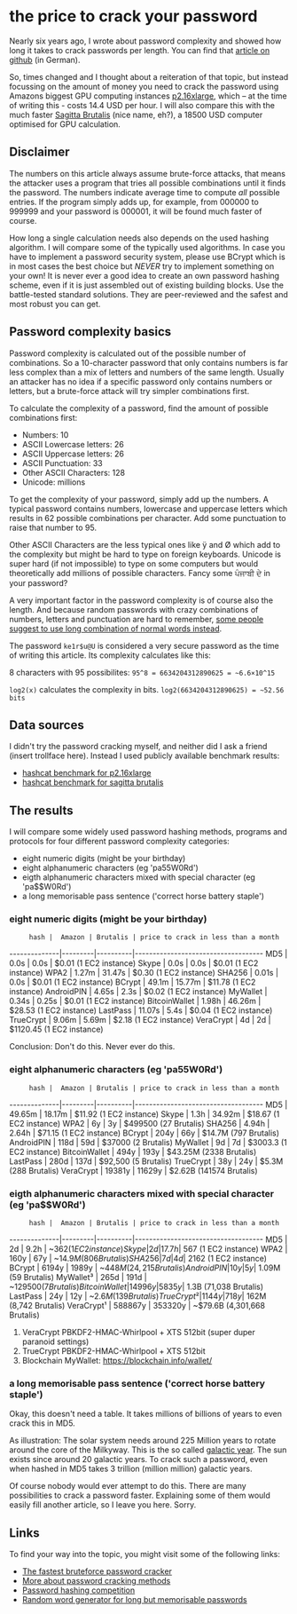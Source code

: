 # the price to crack your password

Nearly six years ago, I wrote about password complexity and showed how long it takes to crack passwords per length. You can find that [article on github](https://github.com/nkoehring/hexo-blog/blob/master/source/_posts/spas-mit-passwortern.md) (in German).

So, times changed and I thought about a reiteration of that topic, but instead focussing on the amount of money you need to crack the password using Amazons biggest GPU computing instances [p2.16xlarge](https://aws.amazon.com/ec2/instance-types/), which – at the time of writing this - costs 14.4 USD per hour. I will also compare this with the much faster [Sagitta Brutalis](https://sagitta.pw/hardware/gpu-compute-nodes/brutalis/) (nice name, eh?), a 18500 USD computer optimised for GPU calculation.

## Disclaimer

The numbers on this article always assume brute-force attacks, that means the attacker uses a program that tries all possible combinations until it finds the password. The numbers indicate average time to compute *all* possible entries. If the program simply adds up, for example, from 000000 to 999999 and your password is 000001, it will be found much faster of course.

How long a single calculation needs also depends on the used hashing algorithm. I will compare some of the typically used algorithms. In case you have to implement a password security system, please use BCrypt which is in most cases the best choice but *NEVER* try to implement something on your own! It is never ever a good idea to create an own password hashing scheme, even if it is just assembled out of existing building blocks. Use the battle-tested standard solutions. They are peer-reviewed and the safest and most robust you can get.

## Password complexity basics

Password complexity is calculated out of the possible number of combinations. So a 10-character password that only contains numbers is far less complex than a mix of letters and numbers of the same length. Usually an attacker has no idea if a specific password only contains numbers or letters, but a brute-force attack will try simpler combinations first.

To calculate the complexity of a password, find the amount of possible combinations first:

* Numbers: 10
* ASCII Lowercase letters: 26
* ASCII Uppercase letters: 26
* ASCII Punctuation: 33
* Other ASCII Characters: 128
* Unicode: millions

To get the complexity of your password, simply add up the numbers. A typical password contains numbers, lowercase and uppercase letters which results in 62 possible combinations per character. Add some punctuation to raise that number to 95.

Other ASCII Characters are the less typical ones like ÿ and Ø which add to the complexity but might be hard to type on foreign keyboards. Unicode is super hard (if not impossible) to type on some computers but would theoretically add millions of possible characters. Fancy some ਪੰਜਾਬੀ ਦੇ in your password?

A very important factor in the password complexity is of course also the length. And because random passwords with crazy combinations of numbers, letters and punctuation are hard to remember, [some people suggest to use long combination of normal words instead](https://xkcd.com/936/).

The password `ke1r$u@U` is considered a very secure password as the time of writing this article. Its complexity calculates like this:

8 characters with 95 possibilites: `95^8 = 6634204312890625 = ~6.6×10^15`

`log2(x)` calculates the complexity in bits. `log2(6634204312890625) = ~52.56 bits`

## Data sources

I didn't try the password cracking myself, and neither did I ask a friend (insert trollface here). Instead I used publicly available benchmark results:

* [hashcat benchmark for p2.16xlarge](https://medium.com/@iraklis/running-hashcat-in-amazons-aws-new-16-gpu-p2-16xlarge-instance-9963f607164c#.bzyi0ystz)
* [hashcat benchmark for sagitta brutalis](https://gist.github.com/epixoip/a83d38f412b4737e99bbef804a270c40)

## The results

I will compare some widely used password hashing methods, programs and
protocols for four different password complexity categories:

 * eight numeric digits (might be your birthday)
 * eight alphanumeric characters (eg 'pa55W0Rd')
 * eigth alphanumeric characters mixed with special character (eg 'pa$$W0Rd')
 * a long memorisable pass sentence ('correct horse battery staple')

### eight numeric digits (might be your birthday)

         hash |  Amazon | Brutalis | price to crack in less than a month
--------------|---------|----------|------------------------------------
          MD5 |    0.0s |     0.0s | $0.01 (1 EC2 instance)
        Skype |    0.0s |     0.0s | $0.01 (1 EC2 instance)
         WPA2 |   1.27m |   31.47s | $0.30 (1 EC2 instance)
       SHA256 |   0.01s |     0.0s | $0.01 (1 EC2 instance)
       BCrypt |   49.1m |   15.77m | $11.78 (1 EC2 instance)
   AndroidPIN |   4.65s |     2.3s | $0.02 (1 EC2 instance)
     MyWallet |   0.34s |    0.25s | $0.01 (1 EC2 instance)
BitcoinWallet |   1.98h |   46.26m | $28.53 (1 EC2 instance)
     LastPass |  11.07s |     5.4s | $0.04 (1 EC2 instance)
    TrueCrypt |   9.06m |    5.69m | $2.18 (1 EC2 instance)
    VeraCrypt |      4d |       2d | $1120.45 (1 EC2 instance)

Conclusion: Don't do this. Never ever do this.

### eight alphanumeric characters (eg 'pa55W0Rd')

         hash |  Amazon | Brutalis | price to crack in less than a month
--------------|---------|----------|------------------------------------
          MD5 |  49.65m |   18.17m | $11.92 (1 EC2 instance)
        Skype |    1.3h |   34.92m | $18.67 (1 EC2 instance)
         WPA2 |      6y |       3y | $499500 (27 Brutalis)
       SHA256 |   4.94h |    2.64h | $71.15 (1 EC2 instance)
       BCrypt |    204y |      66y | $14.7M (797 Brutalis)
   AndroidPIN |    118d |      59d | $37000 (2 Brutalis)
     MyWallet |      9d |       7d | $3003.3 (1 EC2 instance)
BitcoinWallet |    494y |     193y | $43.25M (2338 Brutalis)
     LastPass |    280d |     137d | $92,500 (5 Brutalis)
    TrueCrypt |     38y |      24y | $5.3M (288 Brutalis)
    VeraCrypt |  19381y |   11629y | $2.62B (141574 Brutalis)

### eigth alphanumeric characters mixed with special character (eg 'pa$$W0Rd')

         hash |  Amazon | Brutalis | price to crack in less than a month
--------------|---------|----------|------------------------------------
          MD5 |      2d |    9.2h  | ~$362 (1 EC2 instance)
        Skype |      2d |   17.7h  | ~$567 (1 EC2 instance)
         WPA2 |    160y |     67y  | ~$14.9M (806 Brutalis)
       SHA256 |      7d |      4d  | ~$2162 (1 EC2 instance)
       BCrypt |   6194y |   1989y  | ~$448M (24,215 Brutalis)
   AndroidPIN |     10y |      5y  | ~$1.09M (59 Brutalis)
    MyWallet³ |    265d |    191d  | ~$129500 (7 Brutalis)
BitcoinWallet |  14996y |   5835y  | ~$1.3B (71,038 Brutalis)
     LastPass |     24y |     12y  | ~$2.6M (139 Brutalis)
   TrueCrypt² |   1144y |    718y  | ~$162M (8,742 Brutalis)
   VeraCrypt¹ | 588867y | 353320y  | ~$79.6B (4,301,668 Brutalis)

  1. VeraCrypt PBKDF2-HMAC-Whirlpool + XTS 512bit (super duper paranoid settings)
  2. TrueCrypt PBKDF2-HMAC-Whirlpool + XTS 512bit
  3. Blockchain MyWallet: https://blockchain.info/wallet/

### a long memorisable pass sentence ('correct horse battery staple')

Okay, this doesn't need a table. It takes millions of billions of years to even
crack this in MD5.

As illustration: The solar system needs around 225 Million years to rotate
around the core of the Milkyway. This is the so called [galactic year](https://en.wikipedia.org/wiki/Galactic_year).
The sun exists since around 20 galactic years. To crack such a password, even
when hashed in MD5 takes 3 trillion (million million) galactic years.

Of course nobody would ever attempt to do this. There are many possibilities to
crack a password faster. Explaining some of them would easily fill another
article, so I leave you here. Sorry.

## Links

To find your way into the topic, you might visit some of the following links:

* [The fastest bruteforce password cracker](http://hashcat.net/hashcat/)
* [More about password cracking methods](https://www.praetorian.com/blog/statistics-will-crack-your-password-mask-structure)
* [Password hashing competition](https://password-hashing.net/)
* [Random word generator for long but memorisable passwords](https://www.randomlists.com/random-words)

